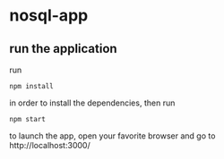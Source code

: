 # nosql-app



## run the application
run
```
npm install
```
in order to install the dependencies, then run
```
npm start
```
to launch the app, open your favorite browser and go to http://localhost:3000/
